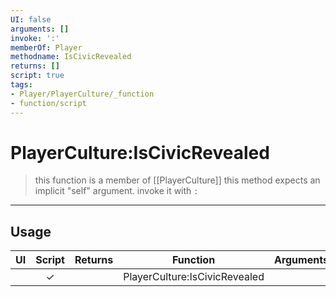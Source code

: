 ```yaml
---
UI: false
arguments: []
invoke: ':'
memberOf: Player
methodname: IsCivicRevealed
returns: []
script: true
tags:
- Player/PlayerCulture/_function
- function/script
---
```

# PlayerCulture:IsCivicRevealed
> this function is a member of [[PlayerCulture]]
> this method expects an implicit "self" argument. invoke it with `:`
-----
## Usage
|  UI | Script | Returns | Function | Arguments |
|:---:|:------:|-------:|:--------:|:---------|
| |✓||PlayerCulture:IsCivicRevealed||
